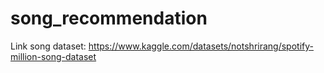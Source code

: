 # song_recommendation
 
Link song dataset: https://www.kaggle.com/datasets/notshrirang/spotify-million-song-dataset